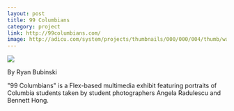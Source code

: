 ```yaml
---
layout: post
title: 99 Columbians
category: project
link: http://99columbians.com/
image: http://adicu.com/system/projects/thumbnails/000/000/004/thumb/wall_graphic.jpg
---
```


<div class="project-image">
<a href="{{ page.link }}"><img src="{{ page.image }}" /></a>
</div>

<div class="project-description">
<p>By Ryan Bubinski</p>

<p>"99 Columbians" is a Flex-based multimedia exhibit featuring portraits of Columbia students taken by student photographers Angela Radulescu and Bennett Hong.</p>
</div>
